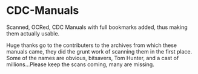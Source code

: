 # CDC-Manuals
Scanned, OCRed, CDC Manuals with full bookmarks added, thus making them actually usable.

Huge thanks go to the contributers to the archives from which these manuals came, they did the grunt work of scanning them in the first place.  Some of the names are obvious, bitsavers, Tom Hunter, and a cast of millions...Please keep the scans coming, many are missing.
